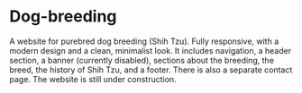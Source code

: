 # Dog-breeding
A website for purebred dog breeding (Shih Tzu). Fully responsive, with a modern design and a clean, minimalist look. It includes navigation, a header section, a banner (currently disabled), sections about the breeding, the breed, the history of Shih Tzu, and a footer. There is also a separate contact page. The website is still under construction.
